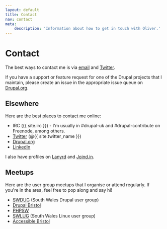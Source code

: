 ```yaml
---
layout: default
title: Contact
nav: contact
meta:
    description: 'Information about how to get in touch with Oliver.'
---
```

# Contact

The best ways to contact me is via [email](mailto:oliver+contact@oliverdavies.co.uk?subject=Contact%20Oliver%20Davies) and <a href="{{ site.twitter }}">Twitter</a>.

If you have a support or feature request for one of the Drupal projects that I maintain, please create an issue in the appropriate issue queue on [Drupal.org](https://www.drupal.org).

## Elsewhere

Here are the best places to contact me online:

* IRC ({{ site.irc }}) - I'm usually in #drupal-uk and #drupal-contribute on Freenode, among others.
* <a href="{{ site.twitter }}">Twitter</a> (@{{ site.twitter_name }})
* <a href="{{ site.drupalorg_nice }}">Drupal.org</a>
* <a href="{{ site.linkedin }}">LinkedIn</a>

I also have profiles on <a href="{{ site.lanyrd }}">Lanyrd</a> and <a href="{{ site.joindin }}">Joind.in</a>.

## Meetups

Here are the user group meetups that I organise or attend regularly. If you're in the area, feel free to pop along and say hi!

* [SWDUG](http://www.swdug.org.uk) (South Wales Drupal user group)
* [Drupal Bristol](https://groups.drupal.org/bristol-and-west-uk)
* [PHPSW](http://www.phpsw.uk)
* [SWLUG](http://www.swlug.org) (South Wales Linux user group)
* [Accessible Bristol](http://www.accessiblebristol.org.uk)

